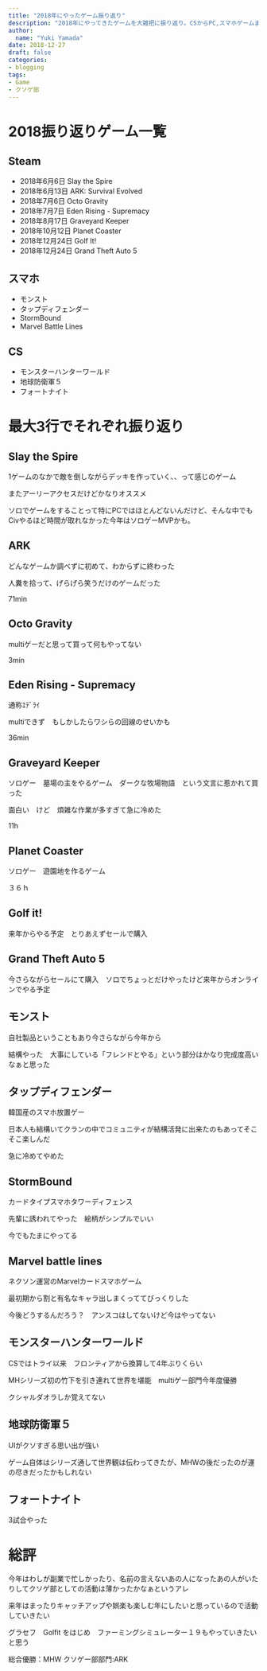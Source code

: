 ```yaml
---
title: "2018年にやったゲーム振り返り"
description: "2018年にやってきたゲームを大雑把に振り返り。CSからPC,スマホゲームまで"
author:
  name: "Yuki Yamada"
date: 2018-12-27
draft: false
categories:
- blogging
tags:
- Game
- クソゲ部
---
```


# 2018振り返りゲーム一覧

## Steam

- 2018年6月6日	Slay the Spire
- 2018年6月13日	ARK: Survival Evolved
- 2018年7月6日	Octo Gravity
- 2018年7月7日	Eden Rising - Supremacy
- 2018年8月17日	Graveyard Keeper
- 2018年10月12日	Planet Coaster
- 2018年12月24日	Golf It!
- 2018年12月24日	Grand Theft Auto 5

## スマホ
- モンスト
- タップディフェンダー
- StormBound
- Marvel Battle Lines

## CS
- モンスターハンターワールド
- 地球防衛軍５
- フォートナイト

# 最大3行でそれぞれ振り返り

## Slay the Spire
1ゲームのなかで敵を倒しながらデッキを作っていく、、って感じのゲーム

またアーリーアクセスだけどかなりオススメ

ソロでゲームをすることって特にPCではほとんどないんだけど、そんな中でもCivやるほど時間が取れなかった今年はソロゲーMVPかも。


## ARK
どんなゲームか調べずに初めて、わからずに終わった

人糞を拾って、げらげら笑うだけのゲームだった

71min

## Octo Gravity
multiゲーだと思って買って何もやってない

3min

## Eden Rising - Supremacy
通称ｴﾃﾞﾗｲ

multiできず　もしかしたらワシらの回線のせいかも

36min

## Graveyard Keeper
ソロゲー　墓場の主をやるゲーム　ダークな牧場物語　という文言に惹かれて買った

面白い　けど　煩雑な作業が多すぎて急に冷めた

11h

## Planet Coaster
ソロゲー　遊園地を作るゲーム

３６ｈ

## Golf it!
来年からやる予定　とりあえずセールで購入

## Grand Theft Auto 5
今さらながらセールにて購入　ソロでちょっとだけやったけど来年からオンラインでやる予定

## モンスト
自社製品ということもあり今さらながら今年から

結構やった　大事にしている「フレンドとやる」という部分はかなり完成度高いなぁと思った

## タップディフェンダー
韓国産のスマホ放置ゲー

日本人も結構いてクランの中でコミュニティが結構活発に出来たのもあってそこそこ楽しんだ

急に冷めてやめた

## StormBound
カードタイプスマホタワーディフェンス

先輩に誘われてやった　絵柄がシンプルでいい

今でもたまにやってる

## Marvel battle lines
ネクソン運営のMarvelカードスマホゲーム

最初期から割と有名なキャラ出しまくっててびっくりした

今後どうするんだろう？　アンスコはしてないけど今はやってない

## モンスターハンターワールド
CSではトライ以来　フロンティアから換算して4年ぶりくらい

MHシリーズ初の竹下を引き連れて世界を堪能　multiゲー部門今年度優勝

クシャルダオラしか覚えてない

## 地球防衛軍５
UIがクソすぎる思い出が強い

ゲーム自体はシリーズ通して世界観は伝わってきたが、MHWの後だったのが運の尽きだったかもしれない

## フォートナイト
3試合やった


# 総評
今年はわしが副業で忙しかったり、名前の言えないあの人になったあの人がいたりしてクソゲ部としての活動は薄かったかなぁというアレ

来年はまったりキャッチアップや娯楽も楽しむ年にしたいと思っているので活動していきたい

グラセフ　Golfit をはじめ　ファーミングシミュレーター１９もやっていきたいと思う

総合優勝：MHW
クソゲー部部門:ARK

